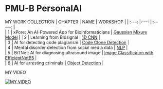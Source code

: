 # PMU-B PersonalAI

MY WORK COLLECTION
| CHAPTER | NAME                                            | WORKSHOP | 
| :---: |:---:                                              | :-----:   |  
| 1     |  xPore: An AI-Powered App for Bioinformaticians   | [Gaussian Mixure Model](https://github.com/pjngth998/PMU-B-PersonalAI/blob/main/GMM_S0504.ipynb)          | 
| 2     |  Learning from Biosignal                          |  [1D CNN](https://github.com/pjngth998/PMU-B-PersonalAI/blob/main/model_S0504.py)         |       
| 3     |  AI for detecting code plagiarism                 |     [Code Clone Detection](https://github.com/pjngth998/PMU-B-PersonalAI/blob/main/CodeCloneDetection_S0504.ipynb)     |         
| 4     |  Mental disorder detection from social media data |  [NLP](https://github.com/pjngth998/PMU-B-PersonalAI/blob/main/NLP_S0504.ipynb)         |        
| 5     |  BiTNet: AI for diagnosing ultrasound image       |  [Image Classificaton with EfficientNetB5](https://github.com/pjngth998/PMU-B-PersonalAI/blob/main/Image_classification_EfficientNetB5_S0504.ipynb)     |        
| 6     |  AI for arresting criminals                       |      [Object Detection](https://github.com/pjngth998/PMU-B-PersonalAI/blob/main/ObjectDetectionYOLOv8_S0504.ipynb)       |    



MY VIDEO



[![MY VIDEO](https://img.youtube.com/vi/pJzxAJddTb0/0.jpg)](https://youtu.be/pJzxAJddTb0)
